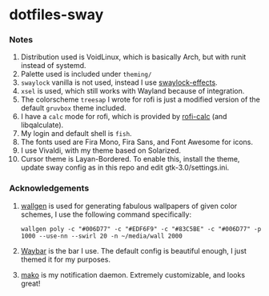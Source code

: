 # dotfiles-sway

### Notes

1. Distribution used is VoidLinux, which is basically Arch, but with runit instead of systemd.
2. Palette used is included under `theming/`
3. `swaylock` vanilla is not used, instead I use [swaylock-effects](https://github.com/mortie/swaylock-effects).
4. `xsel` is used, which still works with Wayland because of integration.
5. The colorscheme `treesap` I wrote for rofi is just a modified version of the default `gruvbox` theme included.
6. I have a `calc` mode for rofi, which is provided by [rofi-calc](https://github.com/svenstaro/rofi-calc) (and libqalculate).
7. My login and default shell is `fish`.
8. The fonts used are Fira Mono, Fira Sans, and Font Awesome for icons.
9. I use Vivaldi, with my theme based on Solarized.
10. Cursor theme is Layan-Bordered. To enable this, install the theme, update sway config as in this repo and edit gtk-3.0/settings.ini.

### Acknowledgements

1. [wallgen](https://github.com/SubhrajitPrusty/wallgen) is used for generating fabulous wallpapers of given color schemes,
    I use the following command specifically:

    ```
    wallgen poly -c "#006D77" -c "#EDF6F9" -c "#83C5BE" -c "#006D77" -p 1000 --use-nn --swirl 20 -n ~/media/wall 2000
    ```

2. [Waybar](https://github.com/Alexays/Waybar) is the bar I use. The default config is beautiful enough, I just themed it for my purposes.
3. [mako](https://github.com/emersion/mako) is my notification daemon. Extremely customizable, and looks great!
